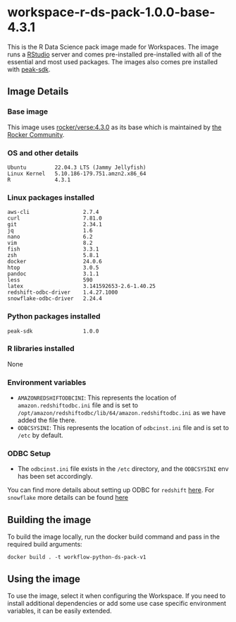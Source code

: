 # workspace-r-ds-pack-1.0.0-base-4.3.1
This is the R Data Science pack image made for Workspaces. 
The image runs a [RStudio](https://jupyter.org/hub) server and comes pre-installed pre-installed with all of the essential and most used packages.
The images also comes pre installed with [peak-sdk](https://docs.peak.ai/sdk/).

## Image Details
### Base image
This image uses [rocker/verse:4.3.0](https://hub.docker.com/layers/rocker/verse/4.3.1/images/sha256-9fa09814225979a80c398b5778ecd61d853e0ca788f806c2800d9b336d4634ca?context=explore) as its base which is maintained by [the Rocker Community](https://github.com/rocker-org/rocker).

### OS and other details
```
Ubuntu         22.04.3 LTS (Jammy Jellyfish)
Linux Kernel   5.10.186-179.751.amzn2.x86_64
R              4.3.1
```

### Linux packages installed
```
aws-cli                 2.7.4
curl                    7.81.0
git                     2.34.1
jq                      1.6
nano                    6.2
vim                     8.2
fish                    3.3.1
zsh                     5.8.1
docker                  24.0.6
htop                    3.0.5
pandoc                  3.1.1
less                    590
latex                   3.141592653-2.6-1.40.25
redshift-odbc-driver    1.4.27.1000
snowflake-odbc-driver   2.24.4
```

### Python packages installed
```
peak-sdk                1.0.0
```

### R libraries installed
None

### Environment variables
- `AMAZONREDSHIFTODBCINI`: This represents the location of `amazon.redshiftodbc.ini` file and is set to `/opt/amazon/redshiftodbc/lib/64/amazon.redshiftodbc.ini` as we have added the file there.
- `ODBCSYSINI`: This represents the location of `odbcinst.ini` file and is set to `/etc` by default.

### ODBC Setup
- The `odbcinst.ini` file exists in the `/etc` directory, and the `ODBCSYSINI` env has been set accordingly.

You can find more details about setting up ODBC for `redshift` [here](https://docs.aws.amazon.com/redshift/latest/mgmt/configure-odbc-connection.html). For `snowflake` more details can be found [here](https://docs.snowflake.com/en/user-guide/odbc-linux.html)


## Building the image
To build the image locally, run the docker build command and pass in the required build arguments:
```
docker build . -t workflow-python-ds-pack-v1
```

## Using the image
To use the image, select it when configuring the Workspace.
If you need to install additional dependencies or add some use case specific environment variables, it can be easily extended.
